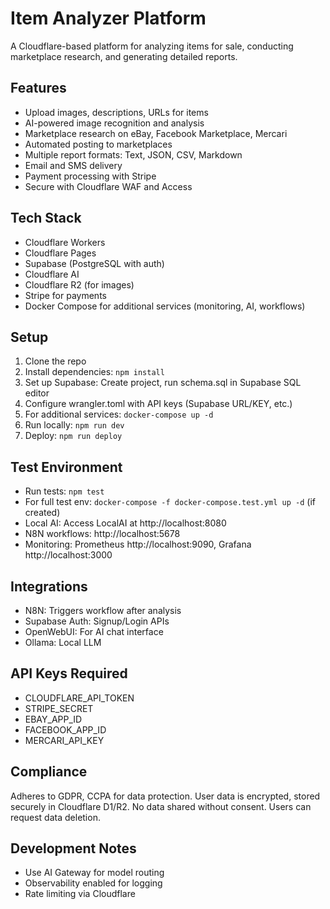 # Item Analyzer Platform

A Cloudflare-based platform for analyzing items for sale, conducting marketplace research, and generating detailed reports.

## Features

- Upload images, descriptions, URLs for items
- AI-powered image recognition and analysis
- Marketplace research on eBay, Facebook Marketplace, Mercari
- Automated posting to marketplaces
- Multiple report formats: Text, JSON, CSV, Markdown
- Email and SMS delivery
- Payment processing with Stripe
- Secure with Cloudflare WAF and Access

## Tech Stack

- Cloudflare Workers
- Cloudflare Pages
- Supabase (PostgreSQL with auth)
- Cloudflare AI
- Cloudflare R2 (for images)
- Stripe for payments
- Docker Compose for additional services (monitoring, AI, workflows)

## Setup

1. Clone the repo
2. Install dependencies: `npm install`
3. Set up Supabase: Create project, run schema.sql in Supabase SQL editor
4. Configure wrangler.toml with API keys (Supabase URL/KEY, etc.)
5. For additional services: `docker-compose up -d`
6. Run locally: `npm run dev`
7. Deploy: `npm run deploy`

## Test Environment

- Run tests: `npm test`
- For full test env: `docker-compose -f docker-compose.test.yml up -d` (if created)
- Local AI: Access LocalAI at http://localhost:8080
- N8N workflows: http://localhost:5678
- Monitoring: Prometheus http://localhost:9090, Grafana http://localhost:3000

## Integrations

- N8N: Triggers workflow after analysis
- Supabase Auth: Signup/Login APIs
- OpenWebUI: For AI chat interface
- Ollama: Local LLM

## API Keys Required

- CLOUDFLARE_API_TOKEN
- STRIPE_SECRET
- EBAY_APP_ID
- FACEBOOK_APP_ID
- MERCARI_API_KEY

## Compliance

Adheres to GDPR, CCPA for data protection. User data is encrypted, stored securely in Cloudflare D1/R2. No data shared without consent. Users can request data deletion.

## Development Notes

- Use AI Gateway for model routing
- Observability enabled for logging
- Rate limiting via Cloudflare